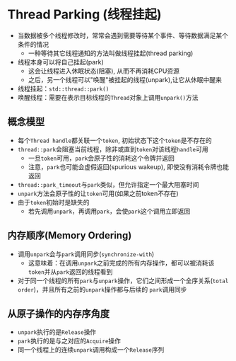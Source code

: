 # Thread Parking (线程挂起)

- 当数据被多个线程修改时，常常会遇到需要等待某个事件、等待数据满足某个条件的情况
    - 一种等待其它线程通知的方法叫做线程挂起(thread parking)
- 线程本身可以将自己挂起(park)
    - 这会让线程进入休眠状态(阻塞), 从而不再消耗CPU资源
    - 之后，另一个线程可以"唤醒"被挂起的线程(unpark),让它从休眠中醒来
- 线程挂起：`std::thread::park()`
- 唤醒线程：需要在表示目标线程的`Thread`对象上调用`unpark()`方法

## 概念模型

- 每个`Thread handle`都关联一个`token`, 初始状态下这个`token`是不存在的
- `thread::park`会阻塞当前线程，除非或直到`token`对该线程`handle`可用
    - 一旦`token`可用，`park`会原子性的消耗这个令牌并返回
    - 注意，`park`也可能会虚假返回(spurious wakeup), 即使没有消耗令牌也能返回
- `thread::park_timeout`与`park`类似，但允许指定一个最大阻塞时间
- `unpark`方法会原子性的让`token`可用(如果之前token不存在)
- 由于`token`初始时是缺失的
    - 若先调用`unpark`，再调用`park`，会使`park`这个调用立即返回

## 内存顺序(Memory Ordering)

- 调用`unpark`会与`park`调用同步(`synchronize-with`)
    - 这意味着：在调用`unpark`之前完成的所有内存操作，都可以被消耗该`token`并从`park`返回的线程看到
- 对于同一个线程的所有`park`与`unpark`操作，它们之间形成一个全序关系(`total order`)，并且所有之前的`unpark`操作都与后续的
  `park`调用同步

## 从原子操作的内存序角度

- `unpark`执行的是`Release`操作
- `park`执行的是与之对应的`Acquire`操作
- 同一个线程上的连续`unpark`调用构成一个`Release`序列